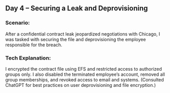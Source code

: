 ## Day 4 – Securing a Leak and Deprovisioning

### Scenario:
After a confidential contract leak jeopardized negotiations with Chicago, I was tasked with securing the file and deprovisioning the employee responsible for the breach.

### Tech Explanation:
I encrypted the contract file using EFS and restricted access to authorized groups only. I also disabled the terminated employee’s account, removed all group memberships, and revoked access to email and systems. (Consulted ChatGPT for best practices on user deprovisioning and file encryption.)

